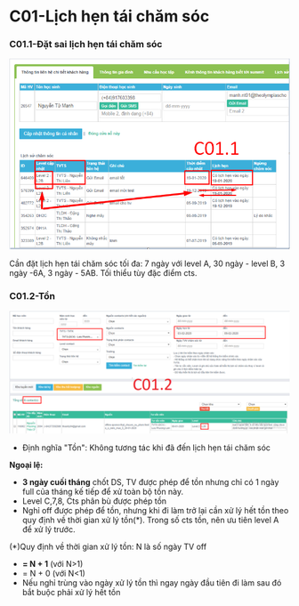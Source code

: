 # C01-Lịch hẹn tái chăm sóc

### C01.1-Đặt sai lịch hẹn tái chăm sóc

![C01.1](../../.gitbook/assets/3-8.png)

Cần đặt lịch hẹn tái chăm sóc tối đa: 7 ngày với level A, 30 ngày - level B, 3 ngày -6A, 3 ngày - 5AB. Tối thiểu tùy đặc điểm cts. 

### C01.2-Tồn

![C01.2](../../.gitbook/assets/1.loi-lam-1.png)

* Định nghĩa "Tồn": Không tương tác khi đã đến lịch hẹn tái chăm sóc

**Ngoại lệ:**

* **3 ngày cuối tháng** chốt DS, TV được phép để tồn nhưng chỉ có 1 ngày full của tháng kế tiếp để xử toàn bộ tồn này. 
* Level C,7,8, Cts phân bù được phép tồn
* Nghỉ off được phép để tồn, nhưng khi đi làm trở lại cần xử lý hết tồn theo quy định về thời gian xử lý tồn\(\*\). Trong số cts tồn, nên ưu tiên level A để xử lý trước.  

\(\*\)Quy định về thời gian xử lý tồn: N là số ngày TV off

* **= N + 1** \(với N&gt;1\)
* = N + 0 \(với N&lt;1\)
* Nếu nghỉ trùng vào ngày xử lý tồn thì ngay ngày đầu tiên đi làm sau đó bắt buộc phải xử lý hết tồn 

